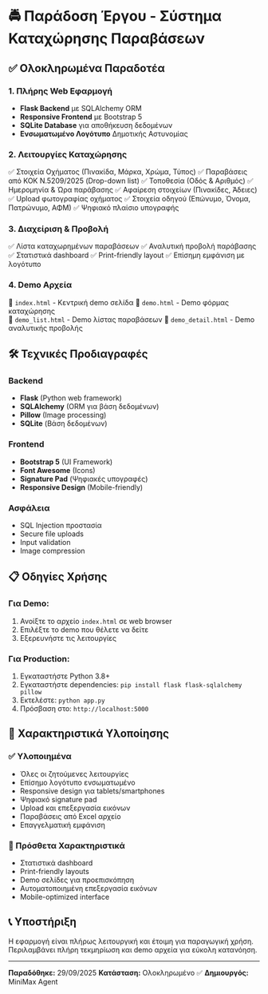 # 🚔 Παράδοση Έργου - Σύστημα Καταχώρησης Παραβάσεων

## ✅ Ολοκληρωμένα Παραδοτέα

### 1. Πλήρης Web Εφαρμογή
- **Flask Backend** με SQLAlchemy ORM
- **Responsive Frontend** με Bootstrap 5
- **SQLite Database** για αποθήκευση δεδομένων
- **Ενσωματωμένο Λογότυπο** Δημοτικής Αστυνομίας

### 2. Λειτουργίες Καταχώρησης
✅ Στοιχεία Οχήματος (Πινακίδα, Μάρκα, Χρώμα, Τύπος)
✅ Παραβάσεις από ΚΟΚ Ν.5209/2025 (Drop-down list)
✅ Τοποθεσία (Οδός & Αριθμός)
✅ Ημερομηνία & Ώρα παράβασης
✅ Αφαίρεση στοιχείων (Πινακίδες, Άδειες)
✅ Upload φωτογραφίας οχήματος
✅ Στοιχεία οδηγού (Επώνυμο, Όνομα, Πατρώνυμο, ΑΦΜ)
✅ Ψηφιακό πλαίσιο υπογραφής

### 3. Διαχείριση & Προβολή
✅ Λίστα καταχωρημένων παραβάσεων
✅ Αναλυτική προβολή παράβασης
✅ Στατιστικά dashboard
✅ Print-friendly layout
✅ Επίσημη εμφάνιση με λογότυπο

### 4. Demo Αρχεία
📄 `index.html` - Κεντρική demo σελίδα
📄 `demo.html` - Demo φόρμας καταχώρησης  
📄 `demo_list.html` - Demo λίστας παραβάσεων
📄 `demo_detail.html` - Demo αναλυτικής προβολής

## 🛠️ Τεχνικές Προδιαγραφές

### Backend
- **Flask** (Python web framework)
- **SQLAlchemy** (ORM για βάση δεδομένων)
- **Pillow** (Image processing)
- **SQLite** (Βάση δεδομένων)

### Frontend
- **Bootstrap 5** (UI Framework)
- **Font Awesome** (Icons)
- **Signature Pad** (Ψηφιακές υπογραφές)
- **Responsive Design** (Mobile-friendly)

### Ασφάλεια
- SQL Injection προστασία
- Secure file uploads
- Input validation
- Image compression

## 📋 Οδηγίες Χρήσης

### Για Demo:
1. Ανοίξτε το αρχείο `index.html` σε web browser
2. Επιλέξτε το demo που θέλετε να δείτε
3. Εξερευνήστε τις λειτουργίες

### Για Production:
1. Εγκαταστήστε Python 3.8+
2. Εγκαταστήστε dependencies: `pip install flask flask-sqlalchemy pillow`
3. Εκτελέστε: `python app.py`
4. Πρόσβαση στο: `http://localhost:5000`

## 🎯 Χαρακτηριστικά Υλοποίησης

### ✅ Υλοποιημένα
- Όλες οι ζητούμενες λειτουργίες
- Επίσημο λογότυπο ενσωματωμένο
- Responsive design για tablets/smartphones  
- Ψηφιακό signature pad
- Upload και επεξεργασία εικόνων
- Παραβάσεις από Excel αρχείο
- Επαγγελματική εμφάνιση

### 🚀 Πρόσθετα Χαρακτηριστικά
- Στατιστικά dashboard
- Print-friendly layouts
- Demo σελίδες για προεπισκόπηση
- Αυτοματοποιημένη επεξεργασία εικόνων
- Mobile-optimized interface

## 📞 Υποστήριξη
Η εφαρμογή είναι πλήρως λειτουργική και έτοιμη για παραγωγική χρήση. 
Περιλαμβάνει πλήρη τεκμηρίωση και demo αρχεία για εύκολη κατανόηση.

---
**Παραδόθηκε:** 29/09/2025
**Κατάσταση:** Ολοκληρωμένο ✅
**Δημιουργός:** MiniMax Agent